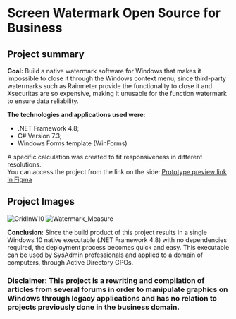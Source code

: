 
# Screen Watermark Open Source for Business

## Project summary

**Goal:** Build a native watermark software for Windows that makes it impossible to close it through the Windows context menu, since third-party watermarks such as Rainmeter provide the functionality to close it and Xsecuritas are so expensive, making it unusable for the function watermark to ensure data reliability. 

<b> The technologies and applications used were: </b> 
- .NET Framework 4.8;
- C# Version 7.3;
- Windows Forms template (WinForms)

A specific calculation was created to fit responsiveness in different resolutions. <br>
You can access the project from the link on the side:
<a href="https://www.figma.com/file/Yr99ux0i9N5lMj6gY7Ap5f/Grid-system-template-(Community)-(Copy)?node-id=0%3A1" target="_blank"> Prototype preview link in Figma </a>

## Project Images

 ![GridInW10](https://user-images.githubusercontent.com/75400361/166120443-3848ad66-dfae-4178-959d-e47446013993.png)
 ![Watermark_Measure](https://user-images.githubusercontent.com/75400361/166120323-133f40ba-4675-4654-8afd-24cd2adfee53.png)
 

**Conclusion:** Since the build product of this project results in a single Windows 10 native executable (.NET Framework 4.8) with no dependencies required, the deployment process becomes quick and easy. This executable can be used by SysAdmin professionals and applied to a domain of computers, through Active Directory GPOs.

### Disclaimer: This project is a rewriting and compilation of articles from several forums in order to manipulate graphics on Windows through legacy applications and has no relation to projects previously done in the business domain.
